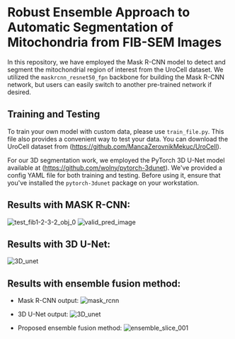 # Robust Ensemble Approach to Automatic Segmentation of Mitochondria from FIB-SEM Images

In this repository, we have employed the Mask R-CNN model to detect and segment the mitochondrial region of interest from the UroCell dataset. We utilized the `maskrcnn_resnet50_fpn` backbone for building the Mask R-CNN network, but users can easily switch to another pre-trained network if desired.

## Training and Testing

To train your own model with custom data, please use `train_file.py`. This file also provides a convenient way to test your data. You can download the UroCell dataset from (https://github.com/MancaZerovnikMekuc/UroCell).

For our 3D segmentation work, we employed the PyTorch 3D U-Net model available at (https://github.com/wolny/pytorch-3dunet). We've provided a config YAML file for both training and testing. Before using it, ensure that you've installed the `pytorch-3dunet` package on your workstation.

## Results with MASK R-CNN:
![test_fib1-2-3-2_obj_0](https://github.com/Yuvi-416/FIB-SEM-SEGs/assets/65744819/6e064ce0-7ef8-4fac-b9f9-9d2aa54fcb1c)
![valid_pred_image](https://github.com/Yuvi-416/FIB-SEM-SEGs/assets/65744819/8a85daac-f902-40a9-9abf-888490f9286c)

## Results with 3D U-Net:
![3D_unet](https://github.com/Yuvi-416/FIB-SEM-SEGs/assets/65744819/436beacf-1625-405c-a792-374b1e20db66)

## Results with ensemble fusion method:
- Mask R-CNN output:
![mask_rcnn](https://github.com/Yuvi-416/FIB-SEM-SEGs/assets/65744819/4782ebba-082b-4df3-88c9-3be602060be8)

- 3D U-Net output:
![3D_unet](https://github.com/Yuvi-416/FIB-SEM-SEGs/assets/65744819/4f65ca69-750a-497e-a1cf-f06e9298a6f9)

- Proposed ensemble fusion method:
![ensemble_slice_001](https://github.com/Yuvi-416/FIB-SEM-SEGs/assets/65744819/8000bb14-a3b3-450c-85b8-17cecf567cb5)
